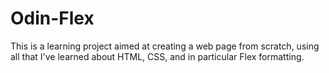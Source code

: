 # Odin-Flex
This is a learning project aimed at creating a web page from scratch, using all that I've learned about HTML, CSS, and in particular Flex formatting.
